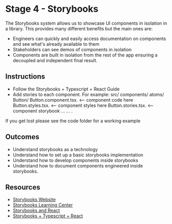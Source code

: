 # Stage 4 - Storybooks

The Storybooks system allows us to showcase UI components in isolation in a library. This provides many different benefits but the main ones are:

- Engineers can quickly and easily access documentation on components and see what's already available to them
- Stakeholders can see demos of components in isolation
- Components are built in isolation from the rest of the app ensuring a decoupled and independent final result.

## Instructions

- Follow the Storybooks + Typescript + React Guide
- Add stories to each component. For example:
 src/
    components/
      atoms/
        Button/
          Button.component.tsx. <-- component code here
          Button.styles.tsx. <-- component styles here
          Button.stories.tsx. <-- component storybook
        ...
      ...
    .

If you get lost please see the code folder for a working example

## Outcomes

- Understand storybooks as a technology
- Understand how to set up a basic storybooks implementation
- Understand how to develop components inside storybooks
- Understand how to document components engineered inside storybooks.



## Resources

- [Storybooks Website](https://storybook.js.org/)
- [Storybooks Learning Center](https://www.learnstorybook.com/)
- [Storybooks and React](https://storybook.js.org/docs/guides/guide-react/)
- [Storybooks + Typescript + React](https://medium.com/@pongsatt/how-to-setup-storybook-in-react-typescript-project-ad2516515919)
